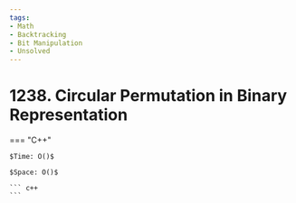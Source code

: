 ```yaml
---
tags:
- Math
- Backtracking
- Bit Manipulation
- Unsolved
---
```



# 1238. Circular Permutation in Binary Representation

=== "C++"

    $Time: O()$

    $Space: O()$

    ``` c++
    ```